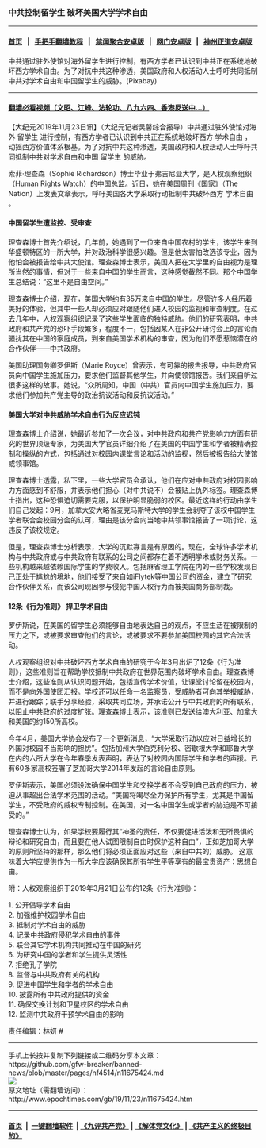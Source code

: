 ### 中共控制留学生 破坏美国大学学术自由
------------------------

#### [首页](https://github.com/gfw-breaker/banned-news/blob/master/README.md) &nbsp;&nbsp;|&nbsp;&nbsp; [手把手翻墙教程](https://github.com/gfw-breaker/guides/wiki) &nbsp;&nbsp;|&nbsp;&nbsp; [禁闻聚合安卓版](https://github.com/gfw-breaker/bn-android) &nbsp;&nbsp;|&nbsp;&nbsp; [网门安卓版](https://github.com/oGate2/oGate) &nbsp;&nbsp;|&nbsp;&nbsp; [神州正道安卓版](https://github.com/SzzdOgate/update) 



<div><img alt="" class="aligncenter wp-post-image" src="http://i.epochtimes.com/assets/uploads/2018/09/classroom-381900_1280-600x400.jpg"/>
<div class="red16 caption">
 中共通过驻外使馆对海外留学生进行控制，有西方学者已认识到中共正在系统地破坏西方学术自由。为了对抗中共这种渗透，美国政府和人权活动人士呼吁共同抵制中共对学术自由和中国留学生的威胁。(Pixabay)
</div>
</div><hr/>

#### [翻墙必看视频（文昭、江峰、法轮功、八九六四、香港反送中...）](https://github.com/gfw-breaker/banned-news/blob/master/pages/link3.md)

<div><p>
 【大纪元2019年11月23日讯】（大纪元记者吴馨综合报导）中共通过驻外使馆对海外
 <ok href="http://www.epochtimes.com/gb/tag/%E7%95%99%E5%AD%A6%E7%94%9F.html">
  留学生
 </ok>
 进行控制，有西方学者已认识到中共正在系统地破坏西方
 <ok href="http://www.epochtimes.com/gb/tag/%E5%AD%A6%E6%9C%AF%E8%87%AA%E7%94%B1.html">
  学术自由
 </ok>
 ，动摇西方价值体系根基。为了对抗中共这种渗透，美国政府和人权活动人士呼吁共同抵制中共对学术自由和中国
 <ok href="http://www.epochtimes.com/gb/tag/%E7%95%99%E5%AD%A6%E7%94%9F.html">
  留学生
 </ok>
 的威胁。
</p>
<p>
 索菲‧理查森（Sophie Richardson）博士毕业于弗吉尼亚大学，是人权观察组织（Human Rights Watch）的中国总监。近日，她在美国周刊《国家》（The Nation）上发表文章表示，呼吁美国各大学采取行动抵制中共破坏西方
 <ok href="http://www.epochtimes.com/gb/tag/%E5%AD%A6%E6%9C%AF%E8%87%AA%E7%94%B1.html">
  学术自由
 </ok>
 。
</p>
<h4>
 中国留学生遭监控、受审查
</h4>
<p>
 理查森博士首先介绍说，几年前，她遇到了一位来自中国农村的学生，该学生来到华盛顿特区的一所大学，并对政治科学很感兴趣。但是他太害怕改选该专业，因为他怕会被报告给中共大使馆。理查森博士表示，美国人把在大学里的自由视为是理所当然的事情，但对于一些来自中国的学生而言，这种感觉截然不同。那个中国学生总结说：“这里不是自由空间。”
</p>
<p>
 理查森博士介绍，现在，美国大学约有35万来自中国的学生。尽管许多人经历着美好的体验，但其中一些人却必须应对跟随他们进入校园的监视和审查制度。在过去几年中，人权观察组织记录了这些学生面临的独特威胁。他们的研究表明，中共政府和共产党的恐吓手段繁多，程度不一，包括因某人在非公开研讨会上的言论而骚扰其在中国的家庭成员，到来自美国学术机构的审查，因为他们不愿惹恼潜在的合作伙伴——中共政府。
</p>
<p>
 美国助理国务卿罗伊斯（Marie Royce）曾表示，有可靠的报吿报导，中共政府官员向中国学生施加压力，要求他们监督其他学生，并向使领馆报吿。我们亲自听过很多这样的故事。她说，“众所周知，中国（中共）官员向中国学生施加压力，要求他们参加共产党主导的政治抗议活动和反抗议活动。”
</p>
<h4>
 美国大学对中共威胁学术自由行为反应迟钝
</h4>
<p>
 理查森博士介绍说，她最近参加了一次会议，对中共政府和共产党影响力方面有研究的世界顶级专家，为美国大学官员详细介绍了在美国的中国学生和学者被精确控制和操纵的方式，包括通过对校园内课堂言论和活动的监视，然后被报告给大使馆或领事馆。
</p>
<p>
 理查森博士透露，私下里，一些大学官员会承认，他们在应对中共政府对校园影响力方面感到不舒服，并表示他们担心（对中共说不）会被贴上仇外标签。理查森博士指出，这种恐惧迫切需要克服，以保护明显脆弱的校区。最近这样的行动由学生们自己发起：9月，加拿大安大略省麦克马斯特大学的学生会剥夺了该校中国学生学者联合会校园分会的认可，理由是该分会向当地中共领事馆报告了一项讨论，这违反了该校规定。
</p>
<p>
 但是，理查森博士分析表示，大学的沉默寡言是有原因的。现在，全球许多学术机构与中共政府或与中共政府有联系的公司之间都存在着不透明学术或财务关系。一些机构越来越依赖国际学生的学费收入。包括麻省理工学院在内的一些学校发现自己正处于尴尬的境地，他们接受了来自如iFlytek等中国公司的资金，建立了研究合作伙伴关系，而该公司现因参与侵犯中国人权行为而被美国商务部制裁。
</p>
<h4>
 12条《行为准则》 捍卫学术自由
</h4>
<p>
 罗伊斯说，在美国的留学生必须能够自由地表达自己的观点，不应生活在被限制的压力之下，或被要求审查他们的言论，或被要求不要参加美国校园的其它合法活动。
</p>
<p>
 人权观察组织对中共破坏西方学术自由的研究于今年3月出炉了12条《行为准则》，这些准则旨在帮助学校抵制中共政府在世界范围内破坏学术自由。理查森博士介绍，这些准则从认识问题开始，包括宣传学术价值，让课堂讨论留在校园内，而不是向外国使团汇报。学校还可以任命一名监察员，受威胁者可向其举报威胁，并进行跟踪；联手分享经验，采取共同立场，并承诺公开与中共政府的所有联系，以阻止中共政府的过度扩张。理查森博士表示，该准则已发送给澳大利亚、加拿大和美国的约150所高校。
</p>
<p>
 今年4月，美国大学协会发布了一个更新消息，“大学采取行动以应对日益增长的外国对校园不当影响的担忧”。包括加州大学伯克利分校、密歇根大学和耶鲁大学在内的六所大学在今年春季发表声明，表达了对校园内国际学生和学者的声援。已有60多家高校签署了芝加哥大学2014年发起的言论自由原则。
</p>
<p>
 罗伊斯表示，美国必须设法确保中国学生和交换学者不会受到自己政府的压力，被迫从事超出合法学术范围的活动。“美国将竭尽全力保护所有学生，尤其是中国留学生，不受政府的威权专制控制。在美国，对一名中国学生或学者的胁迫是不可接受的。”
</p>
<p>
 理查森博士认为，如果学校要履行其“神圣的责任，不仅要促进活泼和无所畏惧的辩论和研究自由，而且要在他人试图限制自由时保护这种自由”，正如芝加哥大学的原则所坚持的那样，那么他们将必须正面应对这些（来自中共的）威胁。 这意味着大学应提供作为一所大学应该确保其所有学生平等享有的最宝贵资产：思想自由。
</p>
<p>
 附：人权观察组织于2019年3月21日公布的12条《行为准则》：
</p>
<p>
 1. 公开倡导学术自由
 <br/>
 2. 加强维护校园学术自由
 <br/>
 3. 抵制对学术自由的威胁
 <br/>
 4. 记录中共政府侵犯学术自由的事件
 <br/>
 5. 联合其它学术机构共同推动在中国的研究
 <br/>
 6. 为研究中国的学者和学生提供灵活性
 <br/>
 7. 拒绝孔子学院
 <br/>
 8. 监督与中共政府有关的机构
 <br/>
 9. 促进中国学生和学者的学术自由
 <br/>
 10. 披露所有中共政府提供的资金
 <br/>
 11. 确保交换计划和卫星校区的学术自由
 <br/>
 12. 监测中共政府干预学术自由的影响
</p>
<p>
 责任编辑：林妍 #
</p>
</div>
<hr/>
手机上长按并复制下列链接或二维码分享本文章：<br/>
https://github.com/gfw-breaker/banned-news/blob/master/pages/nf4514/n11675424.md <br/>
<a href='https://github.com/gfw-breaker/banned-news/blob/master/pages/nf4514/n11675424.md'><img src='https://github.com/gfw-breaker/banned-news/blob/master/pages/nf4514/n11675424.md.png'/></a> <br/>
原文地址（需翻墙访问）：http://www.epochtimes.com/gb/19/11/23/n11675424.htm


------------------------
#### [首页](https://github.com/gfw-breaker/banned-news/blob/master/README.md) &nbsp;|&nbsp; [一键翻墙软件](https://github.com/gfw-breaker/nogfw/blob/master/README.md) &nbsp;| [《九评共产党》](https://github.com/gfw-breaker/9ping.md/blob/master/README.md#九评之一评共产党是什么) | [《解体党文化》](https://github.com/gfw-breaker/jtdwh.md/blob/master/README.md) | [《共产主义的终极目的》](https://github.com/gfw-breaker/gczydzjmd.md/blob/master/README.md)


<img src='http://gfw-breaker.win/banned-news/pages/nf4514/n11675424.md' width='0px' height='0px'/>
